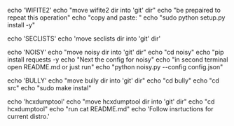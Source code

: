 echo 'WIFITE2'
echo "move wifite2 dir into 'git' dir"
echo "be prepaired to repeat this operation"
echo "copy and paste: "
echo "sudo python setup.py install -y"

echo 'SECLISTS'
echo 'move seclists dir into 'git' dir'

echo 'NOISY'
echo "move noisy dir into 'git' dir"
echo "cd noisy"
echo "pip install requests -y
echo "Next the config for noisy"
echo "in second terminal open README.md or just run"
echo "python noisy.py --config config.json"

echo 'BULLY'
echo "move bully dir into 'git' dir"
echo "cd bully"
echo "cd src"
echo "sudo make instal"

echo 'hcxdumptool'
echo "move hcxdumptool dir into 'git' dir"
echo "cd hcxdumptool"
echo "run cat README.md"
echo 'Follow insrtuctions for current distro.'




